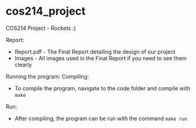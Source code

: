 # cos214_project
COS214 Project - Rockets :)

Report:
- Report.pdf - The Final Report detailing the design of our project
- Images - All images used in the Final Report if you need to see them clearly

Running the program:
Compiling:
- To compile the program, navigate to the code folder and compile with `make`

Run:
- After compiling, the program can be run with the command `make run`
